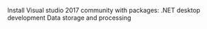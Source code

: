 Install 
    Visual studio 2017 community with packages:
        .NET desktop development
        Data storage and processing
